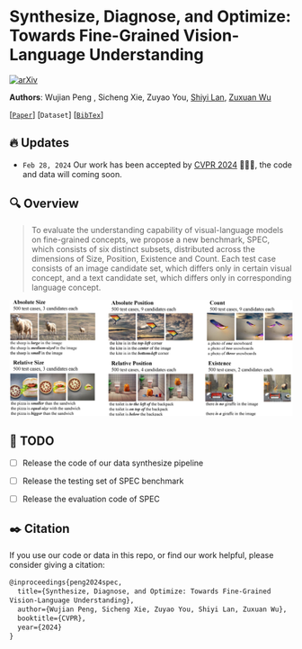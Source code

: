 # Synthesize, Diagnose, and Optimize: Towards Fine-Grained Vision-Language Understanding
[![arXiv](https://img.shields.io/badge/arXiv-2312.00081-red)](https://arxiv.org/abs/2312.00081)

**Authors**: Wujian Peng , Sicheng Xie, Zuyao You, [Shiyi Lan](https://voidrank.github.io/), [Zuxuan Wu](https://zxwu.azurewebsites.net/)

[[`Paper`](https://arxiv.org/abs/2312.00081)] [`Dataset`] [[`BibTex`](#black_nib-citation)]

## :fire: Updates
* `Feb 28, 2024` Our work has been accepted by [CVPR 2024](https://cvpr.thecvf.com/) 🎉🎉🎉, the code and data will coming soon.

## :mag: Overview
> To evaluate the understanding capability of visual-language models on fine-grained concepts, we propose a new benchmark, SPEC, 
> which consists of six distinct subsets, distributed across the dimensions of Size, Position, Existence and Count.
> Each test case consists of an image candidate set, which differs only in certain visual concept, and a text candidate set, 
> which differs only in corresponding language concept.
<p align="center">
<img src="figs/spec_overview.png" width="768px"/>  
<br>
</p>

## :memo: TODO
- [ ] Release the code of our data synthesize pipeline
- [ ] Release the testing set of SPEC benchmark
- [ ] Release the evaluation code of SPEC


## :black_nib: Citation
If you use our code or data in this repo, or find our work helpful, please consider giving a citation:

```
@inproceedings{peng2024spec,
  title={Synthesize, Diagnose, and Optimize: Towards Fine-Grained Vision-Language Understanding},
  author={Wujian Peng, Sicheng Xie, Zuyao You, Shiyi Lan, Zuxuan Wu}, 
  booktitle={CVPR},
  year={2024}
}
```
